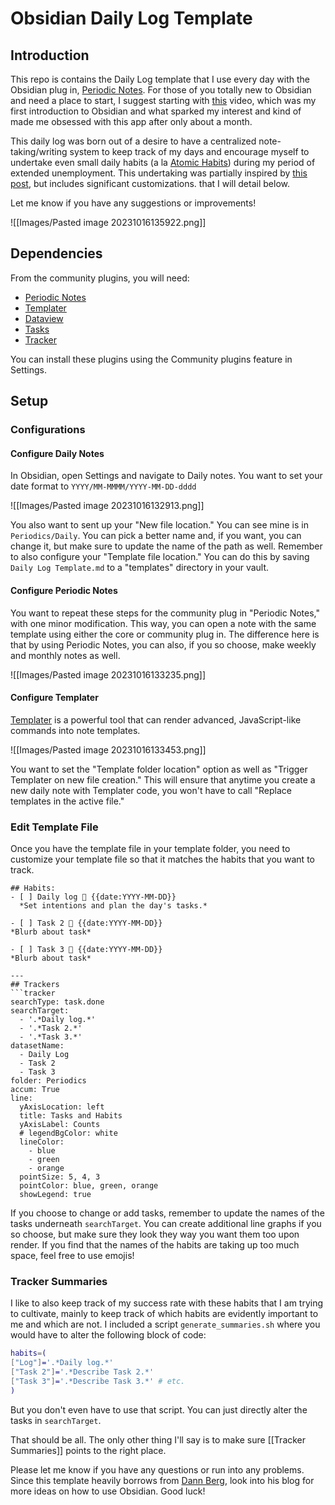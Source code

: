 # Obsidian Daily Log Template

## Introduction

This repo is contains the Daily Log template that I use every day with the Obsidian plug in, [Periodic Notes](https://github.com/liamcain/obsidian-periodic-notes). For those of you totally new to Obsidian and need a place to start, I suggest starting with [this](https://www.youtube.com/watch?v=DbsAQSIKQXk) video, which was my first introduction to Obsidian and what sparked my interest and kind of made me obsessed with this app after only about a month. 

This daily log was born out of a desire to have a centralized note-taking/writing system to keep track of my days and encourage myself to undertake even small daily habits (a la [Atomic Habits](https://jamesclear.com/atomic-habits-summary)) during my period of extended unemployment. This undertaking was partially inspired by [this post](https://dannb.org/blog/2022/obsidian-daily-note-template/), but includes significant customizations. that I will detail below.

Let me know if you have any suggestions or improvements!

![[Images/Pasted image 20231016135922.png]]

## Dependencies

From the community plugins, you will need:

* [Periodic Notes](https://github.com/liamcain/obsidian-periodic-notes)
* [Templater](https://github.com/SilentVoid13/Templater)
* [Dataview](https://github.com/blacksmithgu/obsidian-dataview)
* [Tasks](https://github.com/obsidian-tasks-group/obsidian-tasks)
* [Tracker](https://github.com/pyrochlore/obsidian-tracker)

You can install these plugins using the Community plugins feature in Settings.

## Setup

### Configurations

#### Configure Daily Notes

In Obsidian, open Settings and navigate to Daily notes. You want to set your date format to `YYYY/MM-MMMM/YYYY-MM-DD-dddd`

![[Images/Pasted image 20231016132913.png]]

You also want to sent up your "New file location." You can see mine is in `Periodics/Daily`. You can pick a better name and, if you want, you can change it, but make sure to update the name of the path as well. Remember to also configure your "Template file location." You can do this by saving `Daily Log Template.md` to a "templates" directory in your vault.

#### Configure Periodic Notes

You want to repeat these steps for the community plug in "Periodic Notes," with one minor modification. This way, you can open a note with the same template using either the core or community plug in. The difference here is that by using Periodic Notes, you can also, if you so choose, make weekly and monthly notes as well.

![[Images/Pasted image 20231016133235.png]]

#### Configure Templater

[Templater](https://github.com/SilentVoid13/Templater) is a powerful tool that can render advanced, JavaScript-like commands into note templates. 

![[Images/Pasted image 20231016133453.png]]

You want to set the "Template folder location" option as well as "Trigger Templater on new file creation." This will ensure that anytime you create a new daily note with Templater code, you won't have to call "Replace templates in the active file."

### Edit Template File

Once you have the template file in your template folder, you need to customize your template file so that it matches the habits that you want to track.

```
## Habits:
- [ ] Daily log 📅 {{date:YYYY-MM-DD}}
  *Set intentions and plan the day's tasks.*

- [ ] Task 2 📅 {{date:YYYY-MM-DD}}
*Blurb about task*

- [ ] Task 3 📅 {{date:YYYY-MM-DD}}
*Blurb about task*

---
## Trackers 
```tracker
searchType: task.done
searchTarget: 
  - '.*Daily log.*'
  - '.*Task 2.*'
  - '.*Task 3.*' 
datasetName: 
  - Daily Log
  - Task 2
  - Task 3
folder: Periodics
accum: True
line:
  yAxisLocation: left
  title: Tasks and Habits
  yAxisLabel: Counts
  # legendBgColor: white
  lineColor: 
    - blue
    - green
    - orange
  pointSize: 5, 4, 3
  pointColor: blue, green, orange
  showLegend: true
```

If you choose to change or add tasks, remember to update the names of the tasks underneath `searchTarget`. You can create additional line graphs if you so choose, but make sure they look they way you want them too upon render. If you find that the names of the habits are taking up too much space, feel free to use emojis!

### Tracker Summaries

I like to also keep track of my success rate with these habits that I am trying to cultivate, mainly to keep track of which habits are evidently important to me and which are not. I included a script `generate_summaries.sh` where you would have to alter the following block of code:

```sh
habits=(
["Log"]='.*Daily log.*'
["Task 2"]='.*Describe Task 2.*'
["Task 3"]='.*Describe Task 3.*' # etc.
)
```

But you don't even have to use that script. You can just directly alter the tasks in `searchTarget`. 

That should be all. The only other thing I'll say is to make sure [[Tracker Summaries]] points to the right place.

Please let me know if you have any questions or run into any problems. Since this template heavily borrows from [Dann Berg](https://dannb.org/blog/2022/obsidian-daily-note-template/), look into his blog for more ideas on how to use Obsidian. Good luck!